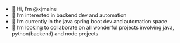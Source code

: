 - 👋 Hi, I’m @xjmaine
- 👀 I’m interested in backend dev and automation
- 🌱 I’m currently in the java spring boot dev and automation space
- 💞️ I’m looking to collaborate on all wonderful projects involving java, python(backend) and node projects

<!---
xjmaine/xjmaine is a ✨ special ✨ repository because its `README.md` (this file) appears on your GitHub profile.
You can click the Preview link to take a look at your changes.
--->
